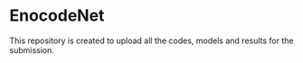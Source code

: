 # EnocodeNet
This repository is created to upload all the codes, models and results for the submission.
